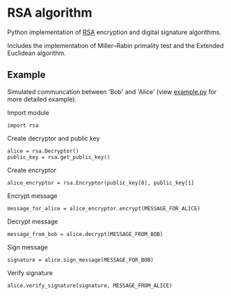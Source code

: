 # RSA algorithm

Python implementation of [RSA](https://en.wikipedia.org/wiki/RSA_(cryptosystem)) encryption and digital signature algorithms.

Includes the implementation of Miller–Rabin primality test and the Extended Euclidean algorithm.

## Example
Simulated communcation between 'Bob' and 'Alice' (view [example.py]() for more detailed example).

Import module
```
import rsa
```
Create decryptor and public key
```
alice = rsa.Decryptor()
public_key = rsa.get_public_key()
```
Create encryptor
```
alice_encryptor = rsa.Encryptor(public_key[0], public_key[1]
```
Encrypt message
```
message_for_alice = alice_encryptor.encrypt(MESSAGE_FOR_ALICE)
```
Decrypt message
```
message_from_bob = alice.decrypt(MESSAGE_FROM_BOB)
```
Sign message
```
signature = alice.sign_message(MESSAGE_FOR_BOB)
```
Verify signature
```
alice.verify_signature(signature, MESSAGE_FROM_ALICE)
```
